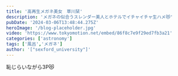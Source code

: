 ```yaml
---
title: '高再生メガネ美女　草川栞'
description: 'メガネの似合うスレンダー美人とホテルでイチャイチャ生ハメ😻'
pubDate: '2024-03-06T13:48:44.275Z'
heroImage: '/blog-placeholder.jpg'
video: 'https://www.tokyomotion.net/embed/86f8c7e9f29ed7fb3a21'
categories: ['astronomy']
tags: ['風呂','メガネ']
author: '["sexford_university"]'
---
```


恥じらいながら3P😻




